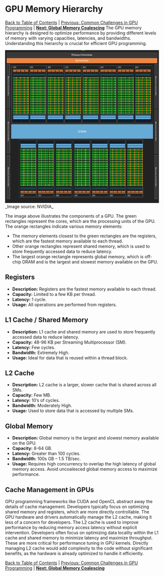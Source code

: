 # GPU Memory Hierarchy
[Back to Table of Contents](../../Readme.md) | [Previous: Common Challenges in GPU Programming](2.common-challenges.md) | **[Next: Global Memory Coalescing](4.global-memory-coalescing.md)**
The GPU memory hierarchy is designed to optimize performance by providing different levels of memory with varying capacities, latencies, and bandwidths. Understanding this hierarchy is crucial for efficient GPU programming.

<img src="./imgs/gpu-mem.png" alt="memory-hierarchy" style="height: 500px;">
_Image source: NVIDIA_


The image above illustrates the components of a GPU. The green rectangles represent the cores, which are the processing units of the GPU. The orange rectangles indicate various memory elements:

- The memory elements closest to the green rectangles are the registers, which are the fastest memory available to each thread.
- Other orange rectangles represent shared memory, which is used to store frequently accessed data to reduce latency.
- The largest orange rectangle represents global memory, which is off-chip DRAM and is the largest and slowest memory available on the GPU.


## Registers
- **Description:** Registers are the fastest memory available to each thread.
- **Capacity:** Limited to a few KB per thread.
- **Latency:** 1 cycle.
- **Usage:** All operations are performed from registers.

## L1 Cache / Shared Memory
- **Description:** L1 cache and shared memory are used to store frequently accessed data to reduce latency.
- **Capacity:** 48-96 KB per Streaming Multiprocessor (SM).
- **Latency:** Few cycles.
- **Bandwidth:** Extremely High.
- **Usage:** Ideal for data that is reused within a thread block.

## L2 Cache
- **Description:** L2 cache is a larger, slower cache that is shared across all SMs.
- **Capacity:** Few MB.
- **Latency:** 10’s of cycles.
- **Bandwidth:** Moderately High.
- **Usage:** Used to store data that is accessed by multiple SMs.

## Global Memory
- **Description:** Global memory is the largest and slowest memory available on the GPU.
- **Capacity:** 8-64 GB.
- **Latency:** Greater than 100 cycles.
- **Bandwidth:** 100s GB – 1.5 TB/sec.
- **Usage:** Requires high concurrency to overlap the high latency of global memory access. Avoid uncoalesced global memory access to maximize performance.



## Cache Management in GPUs

GPU programming frameworks like CUDA and OpenCL abstract away the details of cache management. Developers typically focus on optimizing shared memory and registers, which are more directly controllable. The GPU hardware and drivers automatically manage the L2 cache, making it less of a concern for developers. The L2 cache is used to improve performance by reducing memory access latency without explicit intervention. Developers often focus on optimizing data locality within the L1 cache and shared memory to minimize latency and maximize throughput. These are more critical for performance tuning in GPU kernels. Directly managing L2 cache would add complexity to the code without significant benefits, as the hardware is already optimized to handle it efficiently.


[Back to Table of Contents](../../Readme.md) | [Previous: Common Challenges in GPU Programming](2.common-challenges.md) | **[Next: Global Memory Coalescing](4.global-memory-coalescing.md)**